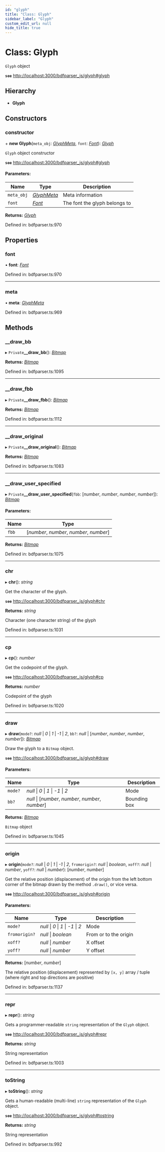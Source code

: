 ```yaml
---
id: "glyph"
title: "Class: Glyph"
sidebar_label: "Glyph"
custom_edit_url: null
hide_title: true
---
```


# Class: Glyph

`Glyph` object

**`see`** [http://localhost:3000/bdfparser_js/glyph#glyph](http://localhost:3000/bdfparser_js/glyph#glyph)

## Hierarchy

* **Glyph**

## Constructors

### constructor

\+ **new Glyph**(`meta_obj`: [*GlyphMeta*](../types/glyphmeta.md), `font`: [*Font*](font.md)): [*Glyph*](glyph.md)

`Glyph` object constructor

**`see`** [http://localhost:3000/bdfparser_js/glyph#glyph](http://localhost:3000/bdfparser_js/glyph#glyph)

#### Parameters:

Name | Type | Description |
------ | ------ | ------ |
`meta_obj` | [*GlyphMeta*](../types/glyphmeta.md) | Meta information   |
`font` | [*Font*](font.md) | The font the glyph belongs to    |

**Returns:** [*Glyph*](glyph.md)

Defined in: bdfparser.ts:970

## Properties

### font

• **font**: [*Font*](font.md)

Defined in: bdfparser.ts:970

___

### meta

• **meta**: [*GlyphMeta*](../types/glyphmeta.md)

Defined in: bdfparser.ts:969

## Methods

### \_\_draw\_bb

▸ `Private`**__draw_bb**(): [*Bitmap*](bitmap.md)

**Returns:** [*Bitmap*](bitmap.md)

Defined in: bdfparser.ts:1095

___

### \_\_draw\_fbb

▸ `Private`**__draw_fbb**(): [*Bitmap*](bitmap.md)

**Returns:** [*Bitmap*](bitmap.md)

Defined in: bdfparser.ts:1112

___

### \_\_draw\_original

▸ `Private`**__draw_original**(): [*Bitmap*](bitmap.md)

**Returns:** [*Bitmap*](bitmap.md)

Defined in: bdfparser.ts:1083

___

### \_\_draw\_user\_specified

▸ `Private`**__draw_user_specified**(`fbb`: [*number*, *number*, *number*, *number*]): [*Bitmap*](bitmap.md)

#### Parameters:

Name | Type |
------ | ------ |
`fbb` | [*number*, *number*, *number*, *number*] |

**Returns:** [*Bitmap*](bitmap.md)

Defined in: bdfparser.ts:1075

___

### chr

▸ **chr**(): *string*

Get the character of the glyph.

**`see`** [http://localhost:3000/bdfparser_js/glyph#chr](http://localhost:3000/bdfparser_js/glyph#chr)

**Returns:** *string*

Character (one character string) of the glyph

Defined in: bdfparser.ts:1031

___

### cp

▸ **cp**(): *number*

Get the codepoint of the glyph.

**`see`** [http://localhost:3000/bdfparser_js/glyph#cp](http://localhost:3000/bdfparser_js/glyph#cp)

**Returns:** *number*

Codepoint of the glyph

Defined in: bdfparser.ts:1020

___

### draw

▸ **draw**(`mode?`: *null* \| *0* \| *1* \| *-1* \| *2*, `bb?`: *null* \| [*number*, *number*, *number*, *number*]): [*Bitmap*](bitmap.md)

Draw the glyph to a `Bitmap` object.

**`see`** [http://localhost:3000/bdfparser_js/glyph#draw](http://localhost:3000/bdfparser_js/glyph#draw)

#### Parameters:

Name | Type | Description |
------ | ------ | ------ |
`mode?` | *null* \| *0* \| *1* \| *-1* \| *2* | Mode   |
`bb?` | *null* \| [*number*, *number*, *number*, *number*] | Bounding box    |

**Returns:** [*Bitmap*](bitmap.md)

`Bitmap` object

Defined in: bdfparser.ts:1045

___

### origin

▸ **origin**(`mode?`: *null* \| *0* \| *1* \| *-1* \| *2*, `fromorigin?`: *null* \| *boolean*, `xoff?`: *null* \| *number*, `yoff?`: *null* \| *number*): [*number*, *number*]

Get the relative position (displacement) of the origin from the left bottom corner of the bitmap drawn by the method `.draw()`, or vice versa.

**`see`** [http://localhost:3000/bdfparser_js/glyph#origin](http://localhost:3000/bdfparser_js/glyph#origin)

#### Parameters:

Name | Type | Description |
------ | ------ | ------ |
`mode?` | *null* \| *0* \| *1* \| *-1* \| *2* | Mode   |
`fromorigin?` | *null* \| *boolean* | From or to the origin   |
`xoff?` | *null* \| *number* | X offset   |
`yoff?` | *null* \| *number* | Y offset    |

**Returns:** [*number*, *number*]

The relative position (displacement) represented by `[x, y]` array / tuple (where right and top directions are positive)

Defined in: bdfparser.ts:1137

___

### repr

▸ **repr**(): *string*

Gets a programmer-readable `string` representation of the `Glyph` object.

**`see`** [http://localhost:3000/bdfparser_js/glyph#repr](http://localhost:3000/bdfparser_js/glyph#repr)

**Returns:** *string*

String representation

Defined in: bdfparser.ts:1003

___

### toString

▸ **toString**(): *string*

Gets a human-readable (multi-line) `string` representation of the `Glyph` object.

**`see`** [http://localhost:3000/bdfparser_js/glyph#tostring](http://localhost:3000/bdfparser_js/glyph#tostring)

**Returns:** *string*

String representation

Defined in: bdfparser.ts:992
